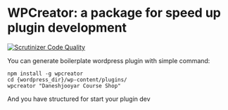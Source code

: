 # WPCreator: a package for speed up plugin development
[![Scrutinizer Code Quality](https://scrutinizer-ci.com/g/daneshjooyar/wpcreator/badges/quality-score.png?b=master)](https://scrutinizer-ci.com/g/daneshjooyar/wpcreator/?branch=master)

You can generate boilerplate wordpress plugin with simple command:

```
npm install -g wpcreator
cd {wordpress_dir}/wp-content/plugins/
wpcreator "Daneshjooyar Course Shop"
```
And you have structured for start your plugin dev
